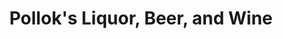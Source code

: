 ---
title: "Pollok's Liquor, Beer, and Wine"
url: /falls-city/polloks-liquor-beer-and-wine/
shop: alcohol
---